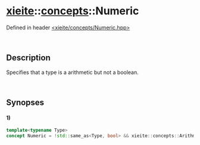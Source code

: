 # [xieite](../xieite.md)\:\:[concepts](../concepts.md)\:\:Numeric
Defined in header [<xieite/concepts/Numeric.hpp>](../../include/xieite/concepts/Numeric.hpp)

&nbsp;

## Description
Specifies that a type is a arithmetic but not a boolean.

&nbsp;

## Synopses
#### 1)
```cpp
template<typename Type>
concept Numeric = !std::same_as<Type, bool> && xieite::concepts::Arithmetic<Type>;
```
